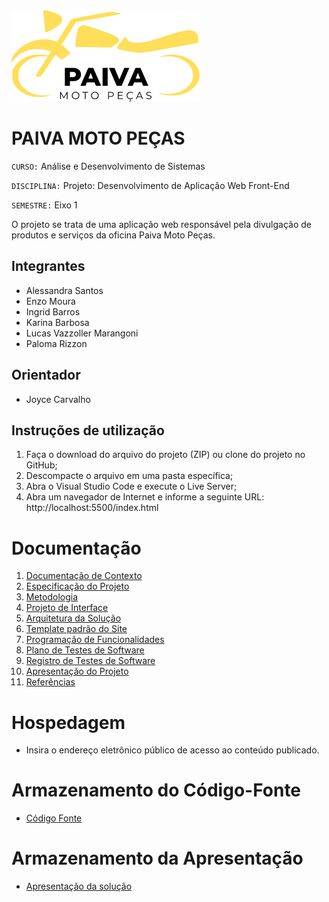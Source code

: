 <img src="docs/img/logotipo-paiva-moto-pecas.png" alt="logotipo Paiva Moto Peças">

# PAIVA MOTO PEÇAS

`CURSO:` Análise e Desenvolvimento de Sistemas

`DISCIPLINA:` Projeto: Desenvolvimento de Aplicação Web Front-End

`SEMESTRE:` Eixo 1

O projeto se trata de uma aplicação web responsável pela divulgação de produtos e serviços da oficina Paiva Moto Peças.

## Integrantes

- Alessandra Santos
- Enzo Moura
- Ingrid Barros
- Karina Barbosa
- Lucas Vazzoller Marangoni
- Paloma Rizzon

## Orientador

- Joyce Carvalho

## Instruções de utilização

<ol>
<li>Faça o download do arquivo do projeto (ZIP) ou clone do projeto no GitHub;</li>
<li>Descompacte o arquivo em uma pasta específica;</li>
<li>Abra o Visual Studio Code e execute o Live Server;</li>
<li>Abra um navegador de Internet e informe a seguinte URL: http://localhost:5500/index.html</li>
</ol>

# Documentação

<ol>
<li><a href="docs/01-Documentação de Contexto.md"> Documentação de Contexto</a></li>
<li><a href="docs/02-Especificação do Projeto.md"> Especificação do Projeto</a></li>
<li><a href="docs/03-Metodologia.md"> Metodologia</a></li>
<li><a href="docs/04-Projeto de Interface.md"> Projeto de Interface</a></li>
<li><a href="docs/05-Arquitetura da Solução.md"> Arquitetura da Solução</a></li>
<li><a href="docs/06-Template padrão do Site.md"> Template padrão do Site</a></li>
<li><a href="docs/07-Programação de Funcionalidades.md"> Programação de Funcionalidades</a></li>
<li><a href="docs/08-Plano de Testes de Software.md"> Plano de Testes de Software</a></li>
<li><a href="docs/09-Registro de Testes de Software.md"> Registro de Testes de Software</a></li>
<li><a href="docs/10-Apresentação do Projeto.md"> Apresentação do Projeto</a></li>
<li><a href="docs/11-Referências.md"> Referências</a></li>
</ol>

# Hospedagem

- Insira o endereço eletrônico público de acesso ao conteúdo publicado.

# Armazenamento do Código-Fonte

- <a href="src/README.md">Código Fonte</a>

# Armazenamento da Apresentação

- <a href="presentation/README.md">Apresentação da solução</a>
